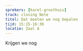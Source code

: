 ```yaml
---
sprekers: [karel-groothuis]
track: closing Note
titel: Dat moeten we nog bepalen
tijd: 15:15-16:30
locatie: Zaal A
---
```

Krijgen we nog